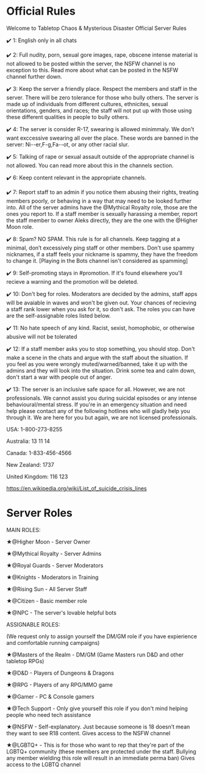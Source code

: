 # Official Rules
Welcome to Tabletop Chaos &amp; Mysterious Disaster Official Server Rules 

:heavy_check_mark: 1: English only in all chats

:heavy_check_mark: 2: Full nudity, porn, sexual gore images, rape, obscene intense material is not allowed to be posted within the server, the NSFW channel is no exception to this. Read more about what can be posted in the NSFW channel further down. 

:heavy_check_mark: 3: Keep the server a friendly place. Respect the members and staff in the server. There will be zero tolerance for those who bully others. The server is made up of individuals from different cultures, ethnicites, sexual orientations, genders, and races; the staff will not put up with those using these different qualities in people to bully others. 

:heavy_check_mark: 4: The server is consider R-17, swearing is allowed minimmaly. We don't want exccessive swearing all over the place. 
These words are banned in the server: Ni--er,F-g,Fa--ot, or any other racial slur. 

:heavy_check_mark: 5: Talking of rape or sexual assault outside of the appropriate channel is not allowed. You can read more about this in the channels section. 

:heavy_check_mark: 6: Keep content relevant in the appropriate channels. 

:heavy_check_mark: 7: Report staff to an admin if you notice them abusing their rights, treating members poorly, or behaving in a way that may need to be looked further into. All of the server admins have the @Mythical Royalty role, those are the ones you report to. If a staff member is sexually harassing a member, report the staff member to owner Aleks directly, they are the one with the @Higher Moon role. 

:heavy_check_mark: 8: Spam? NO SPAM. This rule is for all channels. Keep tagging at a minimal, don’t excessively ping staff or other members. Don't use spammy nicknames, if a staff feels your nickname is spammy, they have the freedom to change it. [Playing in the Bots channel isn't considered as spamming]

:heavy_check_mark: 9: Self-promoting stays in #promotion. If it's found elsewhere you'll recieve a warning and the promotion will be deleted. 

:heavy_check_mark: 10: Don't beg for roles. Moderators are decided by the admins, staff apps will be avaiable in waves and won't be given out. Your chances of recieving a staff rank lower when you ask for it, so don't ask. The roles you can have are the self-assignable roles listed below. 

:heavy_check_mark: 11: No hate speech of any kind. Racist, sexist, homophobic, or otherwise abusive will not be tolerated

:heavy_check_mark: 12: If a staff member asks you to stop something, you should stop. Don't make a scene in the chats and argue with the staff about the situation. If you feel as you were wrongly muted/warned/banned, take it up with the admins and they will look into the situation. Drink some tea and calm down, don't start a war with people out of anger. 

:heavy_check_mark: 13: The server is an inclusive safe space for all. However, we are not professionals. We cannot assist you during suicidal episodes or any intense behavioural/mental stress. 
If you're in an emergency situation and need help please contact any of the following hotlines who will gladly help you through it. We are here for you but again, we are not licensed professionals. 

USA: 1-800-273-8255

Australia: 13 11 14

Canada: 1-833-456-4566

New Zealand: 1737

United Kingdom: 116 123 

https://en.wikipedia.org/wiki/List_of_suicide_crisis_lines

# Server Roles

MAIN ROLES:

★@Higher Moon - Server Owner 

★@Mythical Royalty - Server Admins

★@Royal Guards - Server Moderators 

★@Knights - Moderators in Training 

★@Rising Sun - All Server Staff

★@Citizen - Basic member role

★@NPC - The server's lovable helpful bots

ASSIGNABLE ROLES: 

(We request only to assign yourself the DM/GM role if you have expierience and comfortable running campaigns)

★@Masters of the Realm - DM/GM (Game Masters run D&D and other tabletop RPGs)

★@D&D - Players of Dungeons & Dragons

★@RPG - Players of any RPG/MMO game 

★@Gamer - PC & Console gamers 

★@Tech Support - Only give yourself this role if you don't mind helping people who need tech assistance

★@NSFW - Self-explanatory. Just because someone is 18 doesn’t mean they want to see R18 content. Gives access to the NSFW channel

★@LGBTQ+ - This is for those who want to rep that they're part of the LGBTQ+ community (these members are protected under the staff. Bullying any member wielding this role will result in an immediate perma ban) Gives access to the LGBTQ channel
